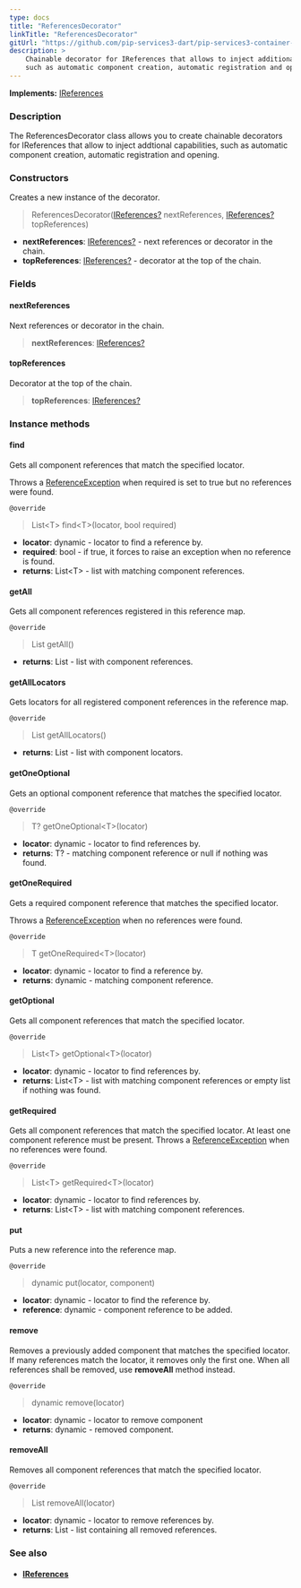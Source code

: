 ```yaml
---
type: docs
title: "ReferencesDecorator"
linkTitle: "ReferencesDecorator"
gitUrl: "https://github.com/pip-services3-dart/pip-services3-container-dart"
description: >
    Chainable decorator for IReferences that allows to inject additional capabilities
    such as automatic component creation, automatic registration and opening.
---
```


**Implements:** [IReferences](../../../commons/refer/ireferences)

### Description

The ReferencesDecorator class allows you to create chainable decorators for IReferences that allow to inject addtional capabilities, such as automatic component creation, automatic registration and opening.

### Constructors
Creates a new instance of the decorator.

> ReferencesDecorator([IReferences?](../../../commons/refer/ireferences) nextReferences, [IReferences?](../../../commons/refer/ireferences) topReferences)

- **nextReferences**: [IReferences?](../../../commons/refer/ireferences) - next references or decorator in the chain.
- **topReferences**: [IReferences?](../../../commons/refer/ireferences) - decorator at the top of the chain.

### Fields

<span class="hide-title-link">

#### nextReferences
Next references or decorator in the chain.
> **nextReferences**: [IReferences?](../../../commons/refer/ireferences)

#### topReferences
Decorator at the top of the chain.
> **topReferences**: [IReferences?](../../../commons/refer/ireferences)

</span>


### Instance methods

#### find
Gets all component references that match the specified locator.

Throws a [ReferenceException](../../../commons/refer/reference_exception) when required is set to true but no references were found.

`@override`
> List\<T\> find\<T\>(locator, bool required)
- **locator**: dynamic - locator to find a reference by.
- **required**: bool - if true, it forces to raise an exception when no reference is found.
- **returns**: List\<T\> -  list with matching component references.

#### getAll
Gets all component references registered in this reference map.

`@override`
> List getAll()
- **returns**: List - list with component references.

#### getAllLocators
Gets locators for all registered component references in the reference map.

`@override`
> List getAllLocators()
- **returns**: List - list with component locators.

#### getOneOptional
Gets an optional component reference that matches the specified locator.

`@override`
> T? getOneOptional\<T\>(locator)
- **locator**: dynamic - locator to find references by.
- **returns**: T? - matching component reference or null if nothing was found.


#### getOneRequired
Gets a required component reference that matches the specified locator.

Throws a [ReferenceException](../../../commons/refer/reference_exception) when no references were found.

`@override`
> T getOneRequired\<T\>(locator)
- **locator**: dynamic - locator to find a reference by.
- **returns**: dynamic - matching component reference.


#### getOptional
Gets all component references that match the specified locator.

`@override`
> List\<T\> getOptional\<T\>(locator)
- **locator**: dynamic - locator to find references by.
- **returns**: List\<T\> - list with matching component references or empty list if nothing was found.


#### getRequired
Gets all component references that match the specified locator.
At least one component reference must be present.
Throws a [ReferenceException](../../../commons/refer/reference_exception) when no references were found.

`@override`
> List\<T\> getRequired\<T\>(locator)
- **locator**: dynamic - locator to find references by.
- **returns**: List\<T\> - list with matching component references.


#### put
Puts a new reference into the reference map.

`@override`
> dynamic put(locator, component)
- **locator**: dynamic - locator to find the reference by.
- **reference**: dynamic - component reference to be added.


#### remove
Removes a previously added component that matches the specified locator.
If many references match the locator, it removes only the first one.
When all references shall be removed, use **removeAll** method instead.

`@override`
> dynamic remove(locator)
- **locator**: dynamic - locator to remove component
- **returns**: dynamic - removed component.


#### removeAll
Removes all component references that match the specified locator.

`@override`
> List removeAll(locator)
- **locator**: dynamic - locator to remove references by.
- **returns**: List - list containing all removed references.

### See also
- #### [IReferences](../../../commons/refer/ireferences)
